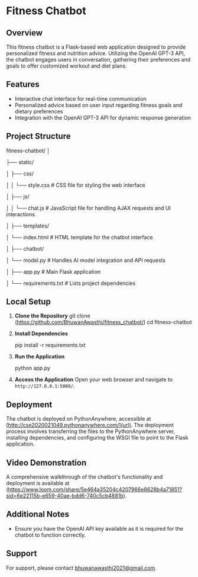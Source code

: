 # Fitness Chatbot

## Overview
This fitness chatbot is a Flask-based web application designed to provide personalized fitness and nutrition advice. Utilizing the OpenAI GPT-3 API, the chatbot engages users in conversation, gathering their preferences and goals to offer customized workout and diet plans.

## Features
- Interactive chat interface for real-time communication
- Personalized advice based on user input regarding fitness goals and dietary preferences
- Integration with the OpenAI GPT-3 API for dynamic response generation

## Project Structure

fitness-chatbot/
│

├── static/

│   ├── css/

│   │   └── style.css       # CSS file for styling the web interface

│   ├── js/

│   │   └── chat.js         # JavaScript file for handling AJAX requests and UI interactions

│
├── templates/

│   └── index.html          # HTML template for the chatbot interface

│
├── chatbot/

│   └── model.py            # Handles AI model integration and API requests

│
├── app.py                  # Main Flask application

│
└── requirements.txt        # Lists project dependencies



## Local Setup

1. **Clone the Repository**
   git clone (https://github.com/BhuwanAwasthi/fitness_chatbot/)
   cd fitness-chatbot

2. **Install Dependencies**
 
   pip install -r requirements.txt


3. **Run the Application**

   python app.py
  

4. **Access the Application**
   Open your web browser and navigate to `http://127.0.0.1:5000/`.

## Deployment
The chatbot is deployed on PythonAnywhere, accessible at [http://cse2020021049.pythonanywhere.com/](url). The deployment process involves transferring the files to the PythonAnywhere server, installing dependencies, and configuring the WSGI file to point to the Flask application.

## Video Demonstration
A comprehensive walkthrough of the chatbot's functionality and deployment is available at (https://www.loom.com/share/5e464a35204c4207966e8628b4a71851?sid=6e22115b-e659-40ae-bdd6-740c5cb4881b).

## Additional Notes
- Ensure you have the OpenAI API key available as it is required for the chatbot to function correctly.

## Support
For support, please contact bhuwanawasthi2021@gmail.com.
